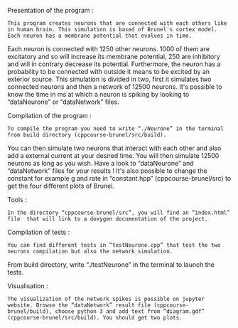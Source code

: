 
Presentation of the program : 

	This program creates neurons that are connected with each others like in human brain. This simulation is based of Brunel's cortex model. Each neuron has a membrane potential that evolves in time.
Each neuron is connected with 1250 other neurons. 1000 of them are excitatory and so will increase its membrane potential, 250 are inhibitory and will in contrary decrease its potential. Furthermore, the neuron has a probability to be connected with outside it means to be excited by an exterior source. 
This simulation is divided in two, first it simulates two connected neurons and then a network of 12500 neurons. 
It's possible to know the time in ms at which a neuron is spiking by looking to “dataNeurone” or “dataNetwork” files.

Compilation of the program : 

	To compile the program you need to write “./Neurone” in the terminal from build directory (cppcourse-brunel/src/build). 
You can then simulate two neurons that interact with each other and also add a external current at your desired time. You will then simulate 12500 neurons as long as you wish. 
Have a look to “dataNeurone” and “dataNetwork” files for your results !
It's also possible to change the constant for example g and rate in “constant.hpp” (cppcourse-brunel/src) to get the four different plots of Brunel. 

Tools : 

	In the directory “cppcourse-brunel/src”, you will find an “index.html” file  that will link to a doxygen documentation of the project. 

Compilation of tests : 

	You can find different tests in “testNeurone.cpp” that test the two neurons compilation but also the network simulation. 
From build directory, write “./testNeurone” in the terminal to launch the tests. 

Visualisation : 

	The visualization of the network spikes is possible on jupyter website. Browse the “dataNetwork” result file (cppcourse-brunel/build), choose python 3 and add text from “diagram.gdf” (cppcourse-brunel/src/build). You should get two plots.

